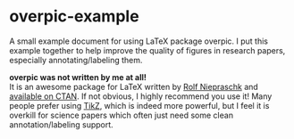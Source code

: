 # overpic-example
A small example document for using LaTeX package overpic. I put this example together to help improve the quality of figures in research papers, especially annotating/labeling them.

**overpic was not written by me at all!**  
It is an awesome package for LaTeX written by [Rolf Niepraschk](https://github.com/rolfn) and [available on CTAN](https://ctan.org/pkg/overpic). If not obvious, I highly recommend you use it! Many people prefer using [TikZ](https://en.wikipedia.org/wiki/PGF/TikZ), which is indeed more powerful, but I feel it is overkill for science papers which often just need some clean annotation/labeling support.

